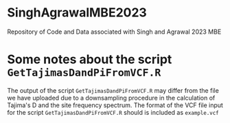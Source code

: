 # SinghAgrawalMBE2023
Repository of Code and Data associated with Singh and Agrawal 2023 MBE



# Some notes about the script `GetTajimasDandPiFromVCF.R`
The output of the script `GetTajimasDandPiFromVCF.R` may differ from the file we have uploaded due to a downsampling procedure in the calculation of Tajima's D and the site frequency spectrum.
The format of the VCF file input for the script `GetTajimasDandPiFromVCF.R` should is included as `example.vcf`



